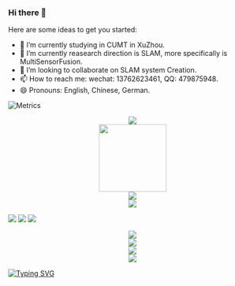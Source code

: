 ### Hi there 👋
Here are some ideas to get you started:

- 🔭 I’m currently studying in CUMT in XuZhou.
- 🌱 I’m currently reasearch direction is SLAM, more specifically is MultiSensorFusion.
- 👯 I’m looking to collaborate on SLAM system Creation.
- 📫 How to reach me: wechat: 13762623461, QQ: 479875948.
- 😄 Pronouns: English, Chinese, German.

<!-- 1.metrics -->
![Metrics](https://metrics.lecoq.io/KJ-Falloutlast?template=classic&base=header%2C%20activity%2C%20community%2C%20repositories%2C%20metadata&base.indepth=false&base.hireable=false&base.skip=false&config.timezone=Asia%2FShanghai)

<div align="center"> <img src="[https://metrics.lecoq.io/sun0225SUN?template=classic&config.timezone=Asia%2FShanghai](https://metrics.lecoq.io/KJ-Falloutlast?template=classic&base=header%2C%20activity%2C%20community%2C%20repositories%2C%20metadata&base.indepth=false&base.hireable=false&base.skip=false&config.timezone=Asia%2FShanghai)"> </div>

<!-- 2.github统计卡片 -->
<div align="center"> <img height="137px" src="https://github-readme-stats.vercel.app/api?username=KJ-Falloutlast&hide_title=true&hide_border=true&show_icons=trueline_height=21&text_color=000&icon_color=000&bg_color=0,ea6161,ffc64d,fffc4d,52fa5a&theme=graywhite" /> </div>

<!-- 3.Most used languages -->
<div align="center"> <img src="https://github-readme-stats.vercel.app/api/top-langs/?username=KJ-Falloutlast&hide_title=true&hide_border=true&layout=compact&langs_count=6&text_color=000&icon_color=fff&bg_color=0,52fa5a,4dfcff,c64dff&theme=graywhite" /> </div>

<!-- 4.资料奖杯 -->
<div align="center"> <img src="https://github-profile-trophy.vercel.app/?username=KJ-Falloutlast" /> </div>

<!-- 5.徽章 -->
<span > <img src="https://img.shields.io/badge/-HTML5-E34F26?style=flat-square&logo=html5&logoColor=white" /> <img src="https://img.shields.io/badge/-CSS3-1572B6?style=flat-square&logo=css3" /> <img src="https://img.shields.io/badge/-JavaScript-oringe?style=flat-square&logo=javascript" /> </span>

<!-- 6.访客徽章 -->
<div align="center"> <img src="https://visitor-badge.glitch.me/badge?page_id=KJ-Falloutlast" /> </div>

<!-- 7.活动统计图 -->
<div align="center"> <img src="https://activity-graph.herokuapp.com/graph?username=sun0225SUN&theme=xcode" /> </div>

<!-- 8.连续打卡 -->
<div align="center"> <img src="https://github-readme-streak-stats.herokuapp.com/?user=KJ-Falloutlast" /> </div>

<!-- 9.社交统计
api是leetcode, username = kj-falloutlast 
-->
<div align="center"> <img src="https://stats.justsong.cn/api/leetcode?username=kj-falloutlast&cn=true"> </div>

<!-- 10.打字特效 -->
[![Typing SVG](https://readme-typing-svg.demolab.com/?lines=First+line+of+text;Second+line+of+text)](https://git.io/typing-svg)
